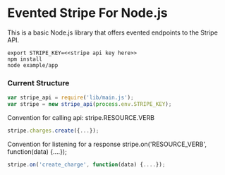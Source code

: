 # Evented Stripe For Node.js
This is a basic Node.js library that offers evented endpoints to the Stripe API.

````
export STRIPE_KEY=<<stripe api key here>>
npm install
node example/app
````

### Current Structure

````javascript
var stripe_api = require('lib/main.js');
var stripe = new stripe_api(process.env.STRIPE_KEY);
````
Convention for calling api:
stripe.RESOURCE.VERB

````javascript
stripe.charges.create({...});
````

Convention for listening for a response
stripe.on('RESOURCE_VERB', function(data) {....});

````javascript
stripe.on('create_charge', function(data) {....});
````